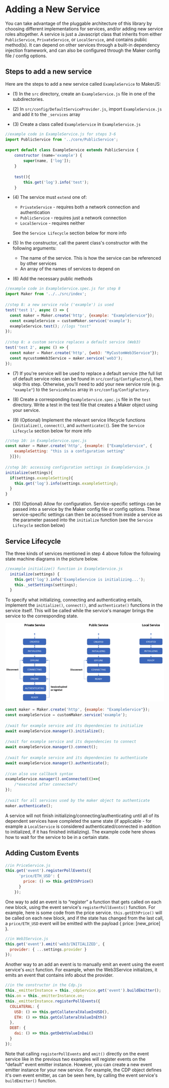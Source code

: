 # Adding a New Service

You can take advantage of the pluggable architecture of this library by choosing different implementations for services, and/or adding new service roles altogether.  A service is just a Javascript class that inherits from either `PublicService`, `PrivateService`, or `LocalService`, and contains public method(s).  It can depend on other services through a built-in dependency injection framework, and can also be configured through the Maker config file / config options.

## Steps to add a new service

Here are the steps to add a new service called `ExampleService` to MakerJS:

* (1) In the `src` directory, create an `ExampleService.js` file in one of the subdirectories.

* (2) In `src/config/DefaultServiceProvider.js`, import `ExampleService.js` and add it to the `_services` array

* (3) Create a class called `ExampleService` in `ExampleService.js`

```javascript
//example code in ExampleService.js for steps 3-6
import PublicService from '../core/PublicService';

export default class ExampleService extends PublicService {
	constructor (name='example') {
		super(name, ['log']);
	}

	test(){
		this.get('log').info('test');
	}
```

* (4) The service must `extend` one of:
	* `PrivateService` - requires both a network connection and authentication
	* `PublicService` - requires just a network connection
	* `LocalService` - requires neither

	See the `Service Lifecycle` section below for more info

* (5) In the constructor, call the parent class's constructor with the following arguments:
	* The name of the service.  This is how the service can be referenced by other services
	* An array of the names of services to depend on

* (6) Add the necessary public methods

```javascript
//example code in ExampleService.spec.js for step 8
import Maker from '../../src/index';

//step 8: a new service role ('example') is used
test('test 1', async () => {
  const maker = Maker.create('http', {example: "ExampleService"});
  const exampleService = customMaker.service('example');
  exampleService.test(); //logs "test"
});

//step 8: a custom service replaces a default service (Web3)
test('test 2', async () => {
  const maker = Maker.create('http', {web3: "MyCustomWeb3Service"});
  const mycustomWeb3Service = maker.service('web3');
});
```

* (7) If you're service will be used to replace a default service (the full list of default service roles can be found in `src/config/ConfigFactory`),  then skip this step.  Otherwise, you'll need to add your new service role (e.g. `"example"`) to the `ServiceRoles` array in `src/config/ConfigFactory`.

* (8) Create a corresponding `ExampleService.spec.js` file in the `test` directory.  Write a test in the test file that creates a Maker object using your service.

* (9) (Optional) Implement the relevant service lifecycle functions (`initialize()`, `connect()`, and `authenticate()`).  See the `Service Lifecycle` section below for more info

```javascript
//step 10: in ExampleService.spec.js
const maker = Maker.create('http', {example: ["ExampleService", {
    exampleSetting: "this is a configuration setting"
  }]});

//step 10: accessing configuration settings in ExampleService.js
initialize(settings){
  if(settings.exampleSetting){
    this.get('log').info(settings.exampleSetting);
  }
}
```

* (10) (Optional) Allow for configuration.  Service-specific settings can be passed into a service by the Maker config file or config options.  These service-specific settings can then be accessed from inside a service as the parameter passed into the `initialize` function (see the `Service Lifecycle` section below)

## Service Lifecycle
The three kinds of services mentioned in step 4 above follow the following state machine diagrams in the picture below.

```javascript
//example initialize() function in ExampleService.js
  initialize(settings) {
    this.get('log').info('ExampleService is initializing...');
    this._setSettings(settings);
  }
```

To specify what initializing, connecting and authenticating entails, implement the `initialize()`, `connect()`, and `authenticate()` functions in the service itself.  This will be called while the service's manager brings the service to the corresponding state.

![alt text](../images/statemachine.png)

```javascript
const maker = Maker.create('http', {example: "ExampleService"});
const exampleService = customMaker.service('example');

//wait for example service and its dependencies to initialize
await exampleService.manager().initialize();

//wait for example service and its dependencies to connect
await exampleService.manager().connect();

//wait for example service and its dependencies to authenticate
await exampleService.manager().authenticate();

//can also use callback syntax
exampleService.manager().onConnected(()=>{
	/*executed after connected*/
});

//wait for all services used by the maker object to authenticate
maker.authenticate();
```

A service will not finish initializing/connecting/authenticating until all of its dependent services have completed the same state (if applicable - for example a `LocalService` is considered authenticated/connected in addition to initialized, if it has finished initializing).  The example code here shows how to wait for the service to be in a certain state.

## Adding Custom Events

```javascript
//in PriceService.js
this.get('event').registerPollEvents({
      'price/ETH_USD': {
        price: () => this.getEthPrice()
      }
    });
```

One way to add an event is to “register” a function that gets called on each new block, using the event service's `registerPollEvents()` function.  For example, here is some code from the price service.
`this.getEthPrice()` will be called on each new block, and if the state has changed from the last call, a `price/ETH_USD` event will be emitted with the payload { price: [new_price] }.

```javascript
//in Web3Service.js
this.get('event').emit('web3/INITIALIZED', {
  provider: { ...settings.provider }
});
```

Another way to an add an event is to manually emit an event using the event service's `emit` function.  For example, when the Web3Service initializes, it emits an event that contains info about the provider.

```javascript
//in the constructor in the Cdp.js
this._emitterInstance = this._cdpService.get('event').buildEmitter();
this.on = this._emitterInstance.on;
this._emitterInstance.registerPollEvents({
  COLLATERAL: {
    USD: () => this.getCollateralValueInUSD(),
    ETH: () => this.getCollateralValueInEth()
  },
  DEBT: {
    dai: () => this.getDebtValueInDai()
  }
});
```

Note that calling `registerPollEvents` and `emit()` directly on the event service like in the previous two examples will register events on the "default" event emitter instance.  However, you can create a new event emitter instance for your new service.  For example, the CDP object defines it's own event emitter, as can be seen here, by calling the event service's `buildEmitter()` function.
